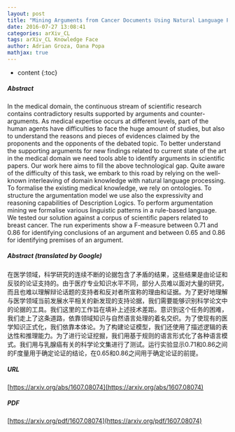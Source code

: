 ```yaml
---
layout: post
title: "Mining Arguments from Cancer Documents Using Natural Language Processing and Ontologies"
date: 2016-07-27 13:08:41
categories: arXiv_CL
tags: arXiv_CL Knowledge Face
author: Adrian Groza, Oana Popa
mathjax: true
---
```


* content
{:toc}

##### Abstract
In the medical domain, the continuous stream of scientific research contains contradictory results supported by arguments and counter-arguments. As medical expertise occurs at different levels, part of the human agents have difficulties to face the huge amount of studies, but also to understand the reasons and pieces of evidences claimed by the proponents and the opponents of the debated topic. To better understand the supporting arguments for new findings related to current state of the art in the medical domain we need tools able to identify arguments in scientific papers. Our work here aims to fill the above technological gap. Quite aware of the difficulty of this task, we embark to this road by relying on the well-known interleaving of domain knowledge with natural language processing. To formalise the existing medical knowledge, we rely on ontologies. To structure the argumentation model we use also the expressivity and reasoning capabilities of Description Logics. To perform argumentation mining we formalise various linguistic patterns in a rule-based language. We tested our solution against a corpus of scientific papers related to breast cancer. The run experiments show a F-measure between 0.71 and 0.86 for identifying conclusions of an argument and between 0.65 and 0.86 for identifying premises of an argument.

##### Abstract (translated by Google)
在医学领域，科学研究的连续不断的论据包含了矛盾的结果，这些结果是由论证和反驳的论证支持的。由于医疗专业知识水平不同，部分人员难以面对大量的研究，而且也难以理解辩论话题的支持者和反对者所宣称的理由和证据。为了更好地理解与医学领域当前发展水平相关的新发现的支持论据，我们需要能够识别科学论文中的论据的工具。我们这里的工作旨在填补上述技术差距。意识到这个任务的困难，我们走上了这条道路，依靠领域知识与自然语言处理的着名交织。为了使现有的医学知识正式化，我们依靠本体论。为了构建论证模型，我们还使用了描述逻辑的表达性和推理能力。为了进行论证挖掘，我们用基于规则的语言形式化了各种语言模式。我们用与乳腺癌有关的科学论文集进行了测试。运行实验显示0.71和0.86之间的F度量用于确定论证的结论，在0.65和0.86之间用于确定论证的前提。

##### URL
[https://arxiv.org/abs/1607.08074](https://arxiv.org/abs/1607.08074)

##### PDF
[https://arxiv.org/pdf/1607.08074](https://arxiv.org/pdf/1607.08074)

